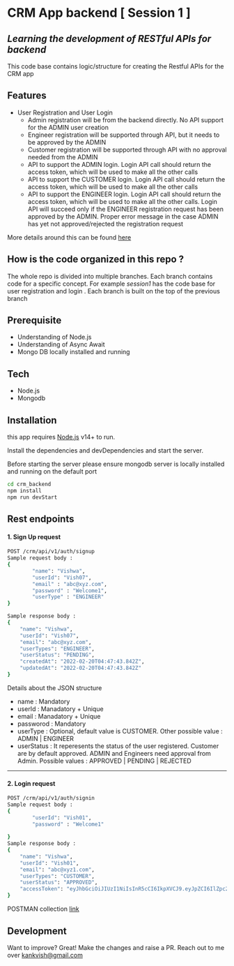 # CRM App backend [ Session 1 ]
## _Learning the development of RESTful APIs for backend_ 

This code base contains logic/structure  for creating the Restful APIs for the CRM app
## Features
* User Registration and User Login
    * Admin registration will be from the backend directly. No API support for the ADMIN user creation
    * Engineer registration will be supported through API, but it needs to be approved by the ADMIN
    * Customer registration will be supported through API with no approval needed from the ADMIN
    * API to support the ADMIN login. Login API call should return the access token, which will be used to make all the other calls
    * API to support the CUSTOMER login. Login API call should return the access token, which will be used to make all the other calls
    * API to support the ENGINEER login. Login API call should return the access token, which will be used to make all the other calls. Login API will succeed only if the ENGINEER registration request has been approved by the ADMIN. Proper error message in the case ADMIN has yet not approved/rejected the registration request
    
More details around this can be found [here](https://docs.google.com/document/d/1x866VrSsjchFf7dhD7U2zYLbzj-tt34STWuDMMyL6Uc/edit?usp=sharing) 

## How is the code organized in this repo ?
The whole repo is divided into multiple branches. Each branch contains code for a specific concept. For example _session1_ has the code base for user registration and login . Each branch is built on the top of the previous branch

## Prerequisite
- Understanding of Node.js
- Understanding of Async Await
- Mongo DB locally installed and running

## Tech
- Node.js
- Mongodb


## Installation

this app requires [Node.js](https://nodejs.org/) v14+ to run.

Install the dependencies and devDependencies and start the server.

Before starting the server please ensure mongodb server is locally installed and running on the default port

```sh
cd crm_backend
npm install
npm run devStart
```

## Rest endpoints
#### 1. Sign Up request 

```sh
POST /crm/api/v1/auth/signup
Sample request body :
{
        "name": "Vishwa",
        "userId": "Vish07",
        "email" : "abc@xyz.com",
        "password" : "Welcome1",
        "userType" : "ENGINEER"
}

Sample response body :
{
    "name": "Vishwa",
    "userId": "Vish07",
    "email": "abc@xyz.com",
    "userTypes": "ENGINEER",
    "userStatus": "PENDING",
    "createdAt": "2022-02-20T04:47:43.842Z",
    "updatedAt": "2022-02-20T04:47:43.842Z"
}
```
Details about the JSON structure
- name : Mandatory 
- userId : Manadatory + Unique
- email : Manadatory + Unique
- passworod : Mandatory
- userType : Optional, default value is CUSTOMER. Other possible value : ADMIN | ENGINEER
- userStatus : It reperesents the status of the user registered. Customer are by default approved. ADMIN and Engineers need approval from Admin. Possible values : APPROVED | PENDING | REJECTED

---
#### 2. Login request

```sh
POST /crm/api/v1/auth/signin
Sample request body :
{
        "userId": "Vish01",
        "password" : "Welcome1"
    
}
Sample response body :
{
    "name": "Vishwa",
    "userId": "Vish01",
    "email": "abc@xyz1.com",
    "userTypes": "CUSTOMER",
    "userStatus": "APPROVED",
    "accessToken": "eyJhbGciOiJIUzI1NiIsInR5cCI6IkpXVCJ9.eyJpZCI6IlZpc2gwMSIsImlhdCI6MTY0NTMzMjg3NiwiZXhwIjoxNjQ1NDE5Mjc2fQ.21IRt9VIL-suvP7Z_lamH1PcchOB1TJOhZPSpX9kqt8"
}
```
POSTMAN collection [link](https://www.getpostman.com/collections/9168e824f523fb659502)

## Development

Want to improve? Great!
Make the changes and raise a PR. Reach out to me over kankvish@gmail.com



